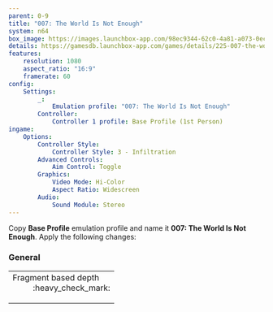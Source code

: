 ```yaml
---
parent: 0-9
title: "007: The World Is Not Enough"
system: n64
box_image: https://images.launchbox-app.com/98ec9344-62c0-4a81-a073-0ec115a93dfd.jpg
details: https://gamesdb.launchbox-app.com/games/details/225-007-the-world-is-not-enough
features:
    resolution: 1080
    aspect_ratio: "16:9"
    framerate: 60
config:
    Settings:
        _:
            Emulation profile: "007: The World Is Not Enough"
        Controller:
            Controller 1 profile: Base Profile (1st Person)
ingame:
    Options:
        Controller Style:
            Controller Style: 3 - Infiltration
        Advanced Controls:
            Aim Control: Toggle
        Graphics:
            Video Mode: Hi-Color
            Aspect Ratio: Widescreen
        Audio:
            Sound Module: Stereo
---
```


Copy **Base Profile** emulation profile and name it **007: The World Is Not Enough**.
Apply the following changes:

<div class="emulator-parameters">
    <div>
        <h3>General</h3>
        <table>
            <tr>
                <td>
                    <dl>
                        <dt>Fragment based depth</dt>
                        <dd>:heavy_check_mark:</dd>
                    </dl>
                </td>
            </tr>
        </table>
    </div>
</div>